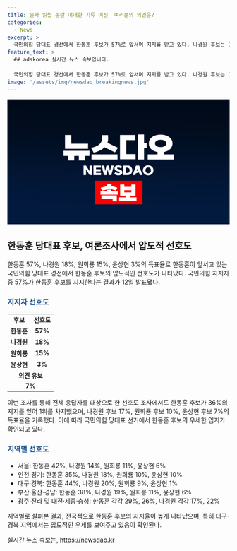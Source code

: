 ```yaml
---
title: 문자 읽씹 논란 어대한 기류 여전  여러분의 의견은?
categories:
  - News
excerpt: >
  국민의힘 당대표 경선에서 한동훈 후보가 57%로 앞서며 지지를 받고 있다. 나경원 후보는 18%, 원희룡 후보는 15%, 윤상현 후보는 3%의 지지를 얻었다. 이는 2주 전 조사 대비 한 후보의 지지율 상승과 함께, 나 후보가 2위로 올라섰으며 전체 응답자와 국민의힘 지지자들을 중심으로 조사된 결과다. 이번 조사는 9∼11일 전국 만 18세 이상 1000명을 대상으로 이뤄졌으며, 지지도는 서울을 중심으로 높게 나타났다. (309자)
feature_text: >
  ## adskorea 실시간 뉴스 속보입니다.

  국민의힘 당대표 경선에서 한동훈 후보가 57%로 앞서며 지지를 받고 있다. 나경원 후보는 18%, 원희룡 후보는 15%, 윤상현 후보는 3%의 지지를 얻었다. 이는 2주 전 조사 대비 한 후보의 지지율 상승과 함께, 나 후보가 2위로 올라섰으며 전체 응답자와 국민의힘 지지자들을 중심으로 조사된 결과다. 이번 조사는 9∼11일 전국 만 18세 이상 1000명을 대상으로 이뤄졌으며, 지지도는 서울을 중심으로 높게 나타났다. (309자)
image: '/assets/img/newsdao_breakingnews.jpg'
---
```


<p><img src="/assets/img/newsdao_breakingnews.jpg" alt="adskorea 속보" /></p>

<h2 data-ke-size="size26">한동훈 당대표 후보, 여론조사에서 압도적 선호도</h2>

<p data-ke-size="size16">한동훈 57%, 나경원 18%, 원희룡 15%, 윤상현 3%의 득표율로 한동훈이 앞서고 있는 국민의힘 당대표 경선에서 한동훈 후보의 압도적인 선호도가 나타났다. 국민의힘 지지자 중 57%가 한동훈 후보를 지지한다는 결과가 12일 발표됐다.</p>

<h3><b><span style="color: #1a5490;">지지자 선호도</span></b></h3>

<table>
  <tr>
    <td style="text-align: center; height: 17px;"><b>후보</b></td>
    <td style="text-align: center; height: 17px;"><b>선호도</b></td>
  </tr>
  <tr>
    <td style="text-align: center; height: 17px;"><b>한동훈</b></td>
    <td style="text-align: center; height: 17px;"><b>57%</b></td>
  </tr>
  <tr>
    <td style="text-align: center; height: 17px;"><b>나경원</b></td>
    <td style="text-align: center; height: 17px;"><b>18%</b></td>
  </tr>
  <tr>
    <td style="text-align: center; height: 17px;"><b>원희룡</b></td>
    <td style="text-align: center; height: 17px;"><b>15%</b></td>
  </tr>
  <tr>
    <td style="text-align: center; height: 17px;"><b>윤상현</b></td>
    <td style="text-align: center; height: 17px;"><b>3%</b></td>
  </tr>
  <tr>
    <td colspan="2" style="text-align: center; height: 17px;"><b>의견 유보</b></td>
  </tr>
  <tr>
    <td colspan="2" style="text-align: center; height: 17px;"><b>7%</b></td>
  </tr>
</table>

<p data-ke-size="size16">이번 조사를 통해 전체 응답자를 대상으로 한 선호도 조사에서도 한동훈 후보가 36%의 지지를 얻어 1위를 차지했으며, 나경원 후보 17%, 원희룡 후보 10%, 윤상현 후보 7%의 득표율을 기록했다. 이에 따라 국민의힘 당대표 선거에서 한동훈 후보의 우세한 입지가 확인되고 있다.</p>

<h3><b><span style="color: #1a5490;">지역별 선호도</span></b></h3>

<ul>
  <li>서울: 한동훈 42%, 나경원 14%, 원희룡 11%, 윤상현 6%</li>
  <li>인천·경기: 한동훈 35%, 나경원 18%, 원희룡 10%, 윤상현 10%</li>
  <li>대구·경북: 한동훈 44%, 나경원 20%, 원희룡 9%, 윤상현 1%</li>
  <li>부산·울산·경남: 한동훈 38%, 나경원 19%, 원희룡 11%, 윤상현 6%</li>
  <li>광주·전라 및 대전·세종·충청: 한동훈 각각 29%, 26%, 나경원 각각 17%, 22%</li>
</ul>

<p data-ke-size="size16">지역별로 살펴본 결과, 전국적으로 한동훈 후보의 지지율이 높게 나타났으며, 특히 대구·경북 지역에서는 압도적인 우세를 보여주고 있음이 확인된다.</p>
실시간 뉴스 속보는, <a href="https://newsdao.kr" rel="dofollow">https://newsdao.kr</a>


